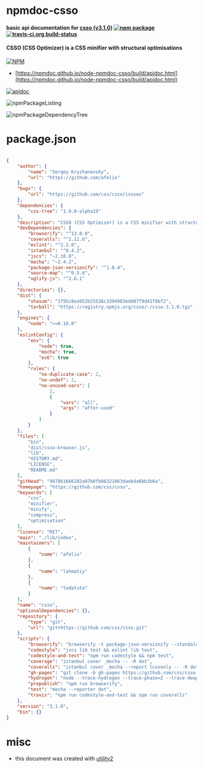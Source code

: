 # npmdoc-csso

#### basic api documentation for  [csso (v3.1.0)](https://github.com/css/csso)  [![npm package](https://img.shields.io/npm/v/npmdoc-csso.svg?style=flat-square)](https://www.npmjs.org/package/npmdoc-csso) [![travis-ci.org build-status](https://api.travis-ci.org/npmdoc/node-npmdoc-csso.svg)](https://travis-ci.org/npmdoc/node-npmdoc-csso)

#### CSSO (CSS Optimizer) is a CSS minifier with structural optimisations

[![NPM](https://nodei.co/npm/csso.png?downloads=true&downloadRank=true&stars=true)](https://www.npmjs.com/package/csso)

- [https://npmdoc.github.io/node-npmdoc-csso/build/apidoc.html](https://npmdoc.github.io/node-npmdoc-csso/build/apidoc.html)

[![apidoc](https://npmdoc.github.io/node-npmdoc-csso/build/screenCapture.buildCi.browser.%252Ftmp%252Fbuild%252Fapidoc.html.png)](https://npmdoc.github.io/node-npmdoc-csso/build/apidoc.html)

![npmPackageListing](https://npmdoc.github.io/node-npmdoc-csso/build/screenCapture.npmPackageListing.svg)

![npmPackageDependencyTree](https://npmdoc.github.io/node-npmdoc-csso/build/screenCapture.npmPackageDependencyTree.svg)



# package.json

```json

{
    "author": {
        "name": "Sergey Kryzhanovsky",
        "url": "https://github.com/afelix"
    },
    "bugs": {
        "url": "https://github.com/css/csso/issues"
    },
    "dependencies": {
        "css-tree": "1.0.0-alpha19"
    },
    "description": "CSSO (CSS Optimizer) is a CSS minifier with structural optimisations",
    "devDependencies": {
        "browserify": "^13.0.0",
        "coveralls": "^2.11.6",
        "eslint": "^2.2.0",
        "istanbul": "^0.4.2",
        "jscs": "~2.10.0",
        "mocha": "~2.4.2",
        "package-json-versionify": "^1.0.4",
        "source-map": "^0.5.6",
        "uglify-js": "^2.6.1"
    },
    "directories": {},
    "dist": {
        "shasum": "1f95c8ea952b25526c3394983edd07f9d41f8bf2",
        "tarball": "https://registry.npmjs.org/csso/-/csso-3.1.0.tgz"
    },
    "engines": {
        "node": ">=0.10.0"
    },
    "eslintConfig": {
        "env": {
            "node": true,
            "mocha": true,
            "es6": true
        },
        "rules": {
            "no-duplicate-case": 2,
            "no-undef": 2,
            "no-unused-vars": [
                2,
                {
                    "vars": "all",
                    "args": "after-used"
                }
            ]
        }
    },
    "files": [
        "bin",
        "dist/csso-browser.js",
        "lib",
        "HISTORY.md",
        "LICENSE",
        "README.md"
    ],
    "gitHead": "987861666282a97b0fb06321063daeb4a6bb3b6a",
    "homepage": "https://github.com/css/csso",
    "keywords": [
        "css",
        "minifier",
        "minify",
        "compress",
        "optimisation"
    ],
    "license": "MIT",
    "main": "./lib/index",
    "maintainers": [
        {
            "name": "afelix"
        },
        {
            "name": "lahmatiy"
        },
        {
            "name": "tadatuta"
        }
    ],
    "name": "csso",
    "optionalDependencies": {},
    "repository": {
        "type": "git",
        "url": "git+https://github.com/css/csso.git"
    },
    "scripts": {
        "browserify": "browserify -t package-json-versionify --standalone csso lib/index.js | uglifyjs --compress --mangle -o dist/csso-browser.js",
        "codestyle": "jscs lib test && eslint lib test",
        "codestyle-and-test": "npm run codestyle && npm test",
        "coverage": "istanbul cover _mocha -- -R dot",
        "coveralls": "istanbul cover _mocha --report lcovonly -- -R dot && cat ./coverage/lcov.info | coveralls",
        "gh-pages": "git clone -b gh-pages https://github.com/css/csso.git .gh-pages && npm run browserify && cp dist/csso-browser.js .gh-pages/ && cd .gh-pages && git commit -am \"update\" && git push && cd .. && rm -rf .gh-pages",
        "hydrogen": "node --trace-hydrogen --trace-phase=Z --trace-deopt --code-comments --hydrogen-track-positions --redirect-code-traces --redirect-code-traces-to=code.asm --trace_hydrogen_file=code.cfg --print-opt-code bin/csso --stat -o /dev/null",
        "prepublish": "npm run browserify",
        "test": "mocha --reporter dot",
        "travis": "npm run codestyle-and-test && npm run coveralls"
    },
    "version": "3.1.0",
    "bin": {}
}
```



# misc
- this document was created with [utility2](https://github.com/kaizhu256/node-utility2)
